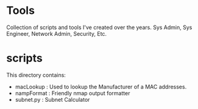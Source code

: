 # Tools
Collection of scripts and tools I've created over the years. Sys Admin, Sys Engineer, Network Admin, Security, Etc.

# scripts
This directory contains:
 - macLookup : Used to lookup the Manufacturer of a MAC addresses.
 - nampFormat : Friendly nmap output formatter
 - subnet.py : Subnet Calculator

